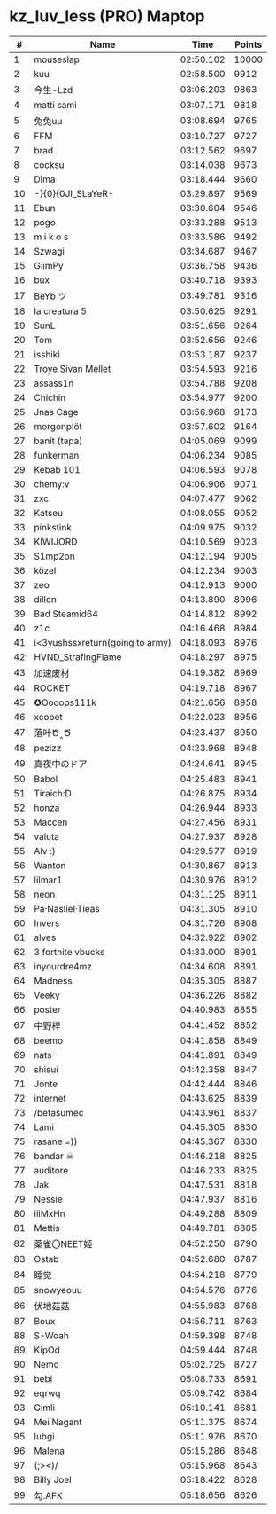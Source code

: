 # kz_luv_less (PRO) Maptop

|  # | Name | Time | Points |
|-------------- | -------------- | -------------- | -------------- | 
| 1 | mouseslap | 02:50.102 | 10000 | 
| 2 | kuu | 02:58.500 | 9912 | 
| 3 | 今生-Lzd | 03:06.203 | 9863 | 
| 4 | matti sami | 03:07.171 | 9818 | 
| 5 | 兔兔uu | 03:08.694 | 9765 | 
| 6 | FFM | 03:10.727 | 9727 | 
| 7 | brad | 03:12.562 | 9697 | 
| 8 | cocksu | 03:14.038 | 9673 | 
| 9 | Dima | 03:18.444 | 9660 | 
| 10 | -}{0}{0JI_SLaYeR- | 03:29.897 | 9569 | 
| 11 | Ebun | 03:30.604 | 9546 | 
| 12 | pogo | 03:33.288 | 9513 | 
| 13 | m i k o s | 03:33.586 | 9492 | 
| 14 | Szwagi | 03:34.687 | 9467 | 
| 15 | GiimPy | 03:36.758 | 9436 | 
| 16 | bux | 03:40.718 | 9393 | 
| 17 | BeYb ツ | 03:49.781 | 9316 | 
| 18 | la creatura 5 | 03:50.625 | 9291 | 
| 19 | SunL | 03:51.656 | 9264 | 
| 20 | Tom | 03:52.656 | 9246 | 
| 21 | isshiki | 03:53.187 | 9237 | 
| 22 | Troye Sivan Mellet | 03:54.593 | 9216 | 
| 23 | assass1n | 03:54.788 | 9208 | 
| 24 | Chichin | 03:54.977 | 9200 | 
| 25 | Jnas Cage | 03:56.968 | 9173 | 
| 26 | morgonplöt | 03:57.602 | 9164 | 
| 27 | banit (tapa) | 04:05.069 | 9099 | 
| 28 | funkerman | 04:06.234 | 9085 | 
| 29 | Kebab 101 | 04:06.593 | 9078 | 
| 30 | chemy:v | 04:06.906 | 9071 | 
| 31 | zxc | 04:07.477 | 9062 | 
| 32 | Katseu | 04:08.055 | 9052 | 
| 33 | pinkstink | 04:09.975 | 9032 | 
| 34 | KIWIJORD | 04:10.569 | 9023 | 
| 35 | S1mp2on | 04:12.194 | 9005 | 
| 36 | közel | 04:12.234 | 9003 | 
| 37 | zeo | 04:12.913 | 9000 | 
| 38 | dillon | 04:13.890 | 8996 | 
| 39 | Bad Steamid64 | 04:14.812 | 8992 | 
| 40 | z1c | 04:16.468 | 8984 | 
| 41 | i<3yushssxreturn(going to army) | 04:18.093 | 8976 | 
| 42 | HVND_StrafingFlame | 04:18.297 | 8975 | 
| 43 | 加速废材 | 04:19.382 | 8969 | 
| 44 | ROCKET | 04:19.718 | 8967 | 
| 45 | ✪Oooops111k | 04:21.656 | 8958 | 
| 46 | xcobet | 04:22.023 | 8956 | 
| 47 | 落叶Ծ‸Ծ | 04:23.437 | 8950 | 
| 48 | pezizz | 04:23.968 | 8948 | 
| 49 | 真夜中のドア | 04:24.641 | 8945 | 
| 50 | Babol | 04:25.483 | 8941 | 
| 51 | Tiraich:D | 04:26.875 | 8934 | 
| 52 | honza | 04:26.944 | 8933 | 
| 53 | Maccen | 04:27.456 | 8931 | 
| 54 | valuta | 04:27.937 | 8928 | 
| 55 | Alv :) | 04:29.577 | 8919 | 
| 56 | Wanton | 04:30.867 | 8913 | 
| 57 | lilmar1 | 04:30.976 | 8912 | 
| 58 | neon | 04:31.125 | 8911 | 
| 59 | Pa·Nasliel·Tieas | 04:31.305 | 8910 | 
| 60 | Invers | 04:31.726 | 8908 | 
| 61 | alves | 04:32.922 | 8902 | 
| 62 | 3 fortnite vbucks | 04:33.000 | 8901 | 
| 63 | inyourdre4mz | 04:34.608 | 8891 | 
| 64 | Madness | 04:35.305 | 8887 | 
| 65 | Veeky | 04:36.226 | 8882 | 
| 66 | poster | 04:40.983 | 8855 | 
| 67 | 中野梓 | 04:41.452 | 8852 | 
| 68 | beemo | 04:41.858 | 8849 | 
| 69 | nats | 04:41.891 | 8849 | 
| 70 | shisui | 04:42.358 | 8847 | 
| 71 | Jonte | 04:42.444 | 8846 | 
| 72 | internet | 04:43.625 | 8839 | 
| 73 | /betasumec | 04:43.961 | 8837 | 
| 74 | Lami | 04:45.305 | 8830 | 
| 75 | rasane =)) | 04:45.367 | 8830 | 
| 76 | bandar ☠ | 04:46.218 | 8825 | 
| 77 | auditore | 04:46.233 | 8825 | 
| 78 | Jak | 04:47.531 | 8818 | 
| 79 | Nessie | 04:47.937 | 8816 | 
| 80 | iiiMxHn | 04:49.288 | 8809 | 
| 81 | Mettis | 04:49.781 | 8805 | 
| 82 | 薬雀〇NEET姬 | 04:52.250 | 8790 | 
| 83 | Ostab | 04:52.680 | 8787 | 
| 84 | 睡觉 | 04:54.218 | 8779 | 
| 85 | snowyeouu | 04:54.576 | 8776 | 
| 86 | 伏地菇菇 | 04:55.983 | 8768 | 
| 87 | Boux | 04:56.711 | 8763 | 
| 88 | S-Woah | 04:59.398 | 8748 | 
| 89 | KipOd | 04:59.444 | 8748 | 
| 90 | Nemo | 05:02.725 | 8727 | 
| 91 | bebi | 05:08.733 | 8691 | 
| 92 | eqrwq | 05:09.742 | 8684 | 
| 93 | Gimli | 05:10.141 | 8681 | 
| 94 | Mei Nagant | 05:11.375 | 8674 | 
| 95 | lubgi | 05:11.976 | 8670 | 
| 96 | Malena | 05:15.286 | 8648 | 
| 97 | (;><)/ | 05:15.968 | 8643 | 
| 98 | Billy Joel | 05:18.422 | 8628 | 
| 99 | 勾.AFK | 05:18.656 | 8626 | 

